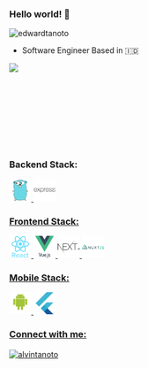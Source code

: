 ### Hello world! 👋
<p align="left"> 
  <img src="https://komarev.com/ghpvc/?username=alvintanoto&label=Profile%20views&color=0e75b6&style=flat" alt="edwardtanoto" />
</p>

- Software Engineer Based in 🇮🇩

<img align="left" height="150px" src="https://github-readme-stats.vercel.app/api?username=alvintanoto&show_icons=true&theme=merko&count_private=true" />
<img align="center" height="150px"/>

<h3 align="left">Backend Stack:</h3>
<p align="left">
  <a href="https://go.dev" target="_blank" rel="noreferrer"> 
    <img src="https://github.com/devicons/devicon/blob/master/icons/go/go-original.svg" alt="go" width="40" height="40"/
  </a>
  <a href="https://expressjs.com" target="_blank" rel="noreferrer"> 
    <img src="https://github.com/devicons/devicon/blob/master/icons/express/express-original-wordmark.svg" alt="expressjs" width="40" height="40"/
  </a>
</p>

<h3 align="left">Frontend Stack:</h3>
<p align="left">
  <a href="https://reactjs.org" target="_blank" rel="noreferrer"> 
    <img src="https://github.com/devicons/devicon/blob/master/icons/react/react-original-wordmark.svg" alt="react" width="40" height="40"/
  </a>
  <a href="https://vuejs.org" target="_blank" rel="noreferrer"> 
    <img src="https://github.com/devicons/devicon/blob/master/icons/vuejs/vuejs-original-wordmark.svg" alt="vuejs" width="40" height="40"/
  </a>
  <a href="https://nextjs.org" target="_blank" rel="noreferrer"> 
    <img src="https://github.com/devicons/devicon/blob/master/icons/nextjs/nextjs-original-wordmark.svg" alt="nextjs" width="40" height="40"/
  </a>
  <a href="https://nuxtjs.org" target="_blank" rel="noreferrer"> 
    <img src="https://github.com/devicons/devicon/blob/master/icons/nuxtjs/nuxtjs-original-wordmark.svg" alt="nuxtjs" width="40" height="40"/
  </a>
</p>

<h3 align="left">Mobile Stack:</h3>
<p align="left">
  <a href="https://www.android.com" target="_blank" rel="noreferrer"> 
    <img src="https://github.com/devicons/devicon/blob/master/icons/android/android-original-wordmark.svg" alt="android" width="40" height="40"/
  </a>
  <a href="https://flutter.dev" target="_blank" rel="noreferrer"> 
    <img src="https://github.com/devicons/devicon/blob/master/icons/flutter/flutter-original.svg" alt="flutter" width="40" height="40"/
  </a>
</p>

<h3 align="left">Connect with me:</h3>
<p align="left">
  <a href="https://www.linkedin.com/in/alvintanoto/" target="blank"><img align="center" src="https://raw.githubusercontent.com/rahuldkjain/github-profile-readme-generator/master/src/images/icons/Social/linked-in-alt.svg" alt="alvintanoto" height="30" width="40" />
</p>
